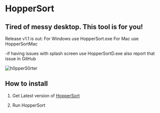 # HopperSort
## Tired of messy desktop. This tool is for you!

Release v1.1 is out:
For Windows use HopperSort.exe
For Mac use HopperSortMac


-if having issues with splash screen use HopperSortD.exe also report that issue in GitHub

![h0pperS0rter](https://github.com/kjutzn/HopperSort/assets/130908680/f4e1aec0-c32c-47da-a99c-95fe6bfbe1db)


## How to install

1. Get Latest version of [HopperSort](https://github.com/kjutzn/HopperSort/releases)

1. Run HopperSort
